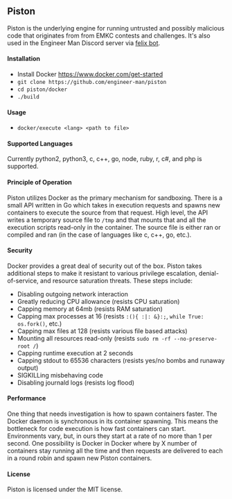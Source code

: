 ## Piston
Piston is the underlying engine for running untrusted and possibly malicious code that originates
from from EMKC contests and challenges. It's also used in the Engineer Man Discord server via
[felix bot](https://github.com/engineer-man/felix).

#### Installation
- Install Docker https://www.docker.com/get-started
- `git clone https://github.com/engineer-man/piston`
- `cd piston/docker`
- `./build`

#### Usage
- `docker/execute <lang> <path to file>`

#### Supported Languages
Currently python2, python3, c, c++, go, node, ruby, r, c#, and php is supported.

#### Principle of Operation
Piston utilizes Docker as the primary mechanism for sandboxing. There is a small API written in Go which takes
in execution requests and spawns new containers to execute the source from that request. High level, the API writes
a temporary source file to `/tmp` and that mounts that and all the execution scripts read-only in the container.
The source file is either ran or compiled and ran (in the case of languages like c, c++, go, etc.).

#### Security
Docker provides a great deal of security out of the box. Piston takes additional steps to make it resistant to
various privilege escalation, denial-of-service, and resource saturation threats. These steps include:
- Disabling outgoing network interaction
- Greatly reducing CPU allowance (resists CPU saturation)
- Capping memory at 64mb (resists RAM saturation)
- Capping max processes at 16 (resists `:(){ :|: &}:;`, `while True: os.fork()`, etc.)
- Capping max files at 128 (resists various file based attacks)
- Mounting all resources read-only (resists `sudo rm -rf --no-preserve-root /`)
- Capping runtime execution at 2 seconds
- Capping stdout to 65536 characters (resists yes/no bombs and runaway output)
- SIGKILLing misbehaving code
- Disabling journald logs (resists log flood)

#### Performance
One thing that needs investigation is how to spawn containers faster. The Docker daemon is synchronous in its
container spawning. This means the bottleneck for code execution is how fast containers can start. Environments
vary, but, in ours they start at a rate of no more than 1 per second. One possibility is Docker in Docker where by
X number of containers stay running all the time and then requests are delivered to each in a round robin and spawn
new Piston containers.

#### License
Piston is licensed under the MIT license.
